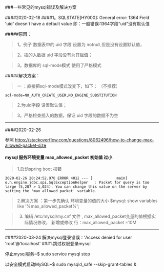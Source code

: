 ###一些常见的mysql错误及解决方案




####2020-02-18
####1。SQLSTATE[HY000]: General error: 1364 Field 'uid' doesn't have a default value   即：一般错误:1364字段“uid”没有默认值

#####原因：

> 1。例子 数据表中的 uid 字段 设置为 notnull,但是没有设置默认值，

> 2。插的入数据 uid 字段没有为其赋值；

> 3。数据库的  sql-mode模式 使用了严格模式


#####解决方案：
> 一 ：直接把sql-mode模式改变下，如下：   （不推荐）

`````text	
sql-mode=NO_AUTO_CREATE_USER,NO_ENGINE_SUBSTITUTION
`````

> 2.为uid字段 设置默认值；


> 3。严格检查插入的数据，保证 uid 字段的数据不为空






*****************************************

####2020-02-26 

参照 https://stackoverflow.com/questions/8062496/how-to-change-max-allowed-packet-size

#### mysql 服务环境变量 max_allowed_packet 初始值 过小

> 1.启动spring boot  报错

`````text
2020-02-26 20:24:52.970 ERROR 4012 --- [           main] o.h.engine.jdbc.spi.SqlExceptionHelper   : Packet for query is too large (5,287 > 1,024). You can change this value on the server by setting the 'max_allowed_packet' variable.
`````

> 2.解决方案 ：第一步先确认 环境变量的值的大小  $mysql: show variables like '%max_allowed_packet%';

> 3. 编辑 /etc/mysql/my.cnf 文件  , max_allowed_packet变量的值根据实际情况修改， 新增或修改 行：max_allowed_packet =10M   



**************************************
####2020-03-24   解决mysql登录错误：'Access denied for user 'root'@'localhost'
###1.跳过权限登录mysql

停止mysql服务~$ sudo service mysql stop

以安全模式启动MySQL~$ sudo mysqld_safe --skip-grant-tables &




